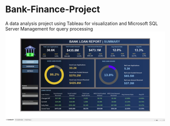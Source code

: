 # Bank-Finance-Project
A data analysis project using Tableau for visualization and Microsoft SQL Server Management for query processing
<img src="https://github.com/Divyanshu-RS/Bank-Loan-Report-Project/blob/main/Bank%20Loan%20Report%20Summary.png">
